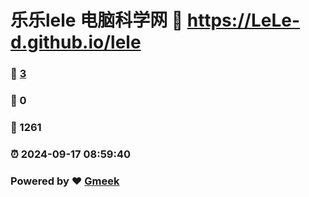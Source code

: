 # 乐乐lele 电脑科学网 :link: https://LeLe-d.github.io/lele 
### :page_facing_up: [3](https://LeLe-d.github.io/lele/tag.html) 
### :speech_balloon: 0 
### :hibiscus: 1261 
### :alarm_clock: 2024-09-17 08:59:40 
### Powered by :heart: [Gmeek](https://github.com/Meekdai/Gmeek)
